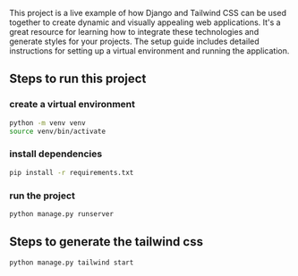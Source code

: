 This project is a live example of how Django and Tailwind CSS can be used together to create dynamic and visually appealing web applications. It's a great resource for learning how to integrate these technologies and generate styles for your projects. The setup guide includes detailed instructions for setting up a virtual environment and running the application.

## Steps to run this project

### create a virtual environment

```bash
python -m venv venv
source venv/bin/activate
```

### install dependencies

```bash
pip install -r requirements.txt
```

### run the project

```bash
python manage.py runserver
```


## Steps to generate the tailwind css

```bash
python manage.py tailwind start
```
